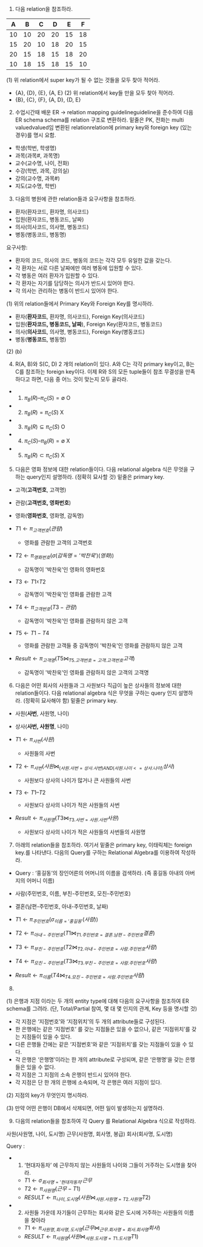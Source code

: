 1. 다음 relation을 참조하라.

|A|B|C|D|E|F|
|:---:|:---:|:---:|:---:|:---:|:---:|
|10|10|20|20|15|18|
|15|20|10|18|20|15|
|20|15|18|15|18|20|
|10|18|15|18|15|10|

(1) 위 relation에서 super key가 될 수 없는 것들을 모두 찾아 적어라.
- {A}, {D}, {E}, {A, E}
(2) 위 relation에서 key들 만을 모두 찾아 적어라.
- {B}, {C}, {F}, {A, D}, {D, E}

2. 수업시간때 배운 ER → relation mapping guidelineguideline을 준수하여 다음 ER schema schema를 relation 구조로 변환하라. 밑줄은 PK, 전화는 multi valuedvalued임 변환된 relationrelation에 primary key와 foreign key (있는 경우)를 명시 요함.

- 학생(학번, 학생명)
- 과목(과목#, 과목명)
- 교수(교수명, 나이, 전화)
- 수강(학번, 과목, 강의실)
- 강의(교수명, 과목#)
- 지도(교수명, 학번)

3. 다음의 병원에 관한 relation들과 요구사항을 참조하라.

- 환자(환자코드, 환자명, 의사코드)
- 입원(환자코드, 병동코드, 날짜)
- 의사(의사코드, 의사명, 병동코드)
- 병동(병동코드, 병동명)

요구사항:
- 환자의 코드, 의사의 코드, 병동의 코드는 각각 모두 유일한 값을 갖는다.
- 각 환자는 서로 다른 날짜에만 여러 병동에 입원할 수 있다.
- 각 병동은 여러 환자가 입원할 수 있다.
- 각 환자는 자기를 담당하는 의사가 반드시 있어야 한다.
- 각 의사는 관리하는 병동이 반드시 있어야 한다.

(1) 위의 relation들에서 Primary Key와 Foreign Key를 명시하라.
- 환자(**환자코드**, 환자명, 의사코드), Foreign Key(의사코드)
- 입원(**환자코드, 병동코드, 날짜**), Foreign Key(환자코드, 병동코드)
- 의사(**의사코드**, 의사명, 병동코드), Foreign Key(병동코드)
- 병동(**병동코드**, 병동명)

(2) (b)

4. R(A, B)와 S(C, D) 2 개의 relation이 있다. A와 C는 각각 primary key이고, B는 C를 참조하는 foreign key이다. 이제 R와 S의 모든 tuple들이 참조 무결성을 만족하다고 하면, 다음 중 어느 것이 맞는지 모두 골라라.
- 1) $\pi_B(R) – \pi_C(S) = \emptyset$    O
- 2) $\pi_B(R) = \pi_C(S)$                X
- 3) $\pi_B(R) \subseteq \pi_C(S)$        O
- 4) $\pi_C(S) – \pi_B(R) = \emptyset$    X
- 5) $\pi_B(R) \subset \pi_C(S)$          X

5. 다음은 영화 정보에 대한 relation들이다. 다음 relational algebra 식은 무엇을 구하는 query인지 설명하라. (정확히 묘사할 것) 밑줄은 primary key.
- 고객(**고객번호**, 고객명)
- 관람(**고객번호, 영화번호**)
- 영화(**영화번호**, 영화명, 감독명)

- $T1 \leftarrow \pi_{고객번호}(관람)$
  - 영화를 관람한 고객의 고객번호
- $T2 \leftarrow \pi_{영화번호}(\sigma (감독명 = ‘박찬욱’) (영화))$
  - 감독명이 '박찬욱'인 영화의 영화번호
- $T3 \leftarrow T1 ☓ T2$
  - 감독명이 '박찬욱'인 영화를 관람한 고객
- $T4 \leftarrow \pi_{고객번호} (T3 - 관람)$
  - 감독명이 '박찬욱'인 영화를 관람하지 않은 고객
- $T5 \leftarrow T1 - T4$
  - 영화를 관람한 고객들 중 감독명이 '박찬욱'인 영화를 관람하지 않은 고객
- $Result \leftarrow \pi_{고객명} (T5 \bowtie_{T5.고객번호 = 고객.고객번호} 고객)$
  - 감독명이 '박찬욱'인 영화를 관람하지 않은 고객의 고객명

6. 다음은 어떤 회사의 사원들과 그 사원보다 직급이 높은 상사들의 정보에 대한 relation들이다. 다음 relational algebra 식은 무엇을 구하는 query 인지 설명하라. (정확히 묘사해야 함) 밑줄은 primary key.

- 사원(**사번**, 사원명, 나이)
- 상사(**사번, 사원명**, 나이)

- $T1 \leftarrow \pi_{사번} (사원)$
  - 사원들의 사번
- $T2 \leftarrow \pi_{사번} (사원 \bowtie_{(사원.사번 = 상사.사번) AND (사원.나이 <= 상사.나이)} 상사)$
  - 사원보다 상사의 나이가 많거나 큰 사원들의 사번
- $T3 \leftarrow T1 – T2$
  - 사원보다 상사의 나이가 적은 사원들의 사번
- $Result \leftarrow \pi_{사원명} (T3 \bowtie_{T3.사번 = 사원.사번} 사원)$
  - 사원보다 상사의 나이가 적은 사원들의 사번들의 사원명

7. 아래의 relation들을 참조하라. 여기서 밑줄은 primary key, 이태릭체는 foreign key.를 나타낸다. 다음의 Query를 구하는 Relational Algebra를 이용하여 작성하라.

- Query : ‘홍길동’의 장인어른의 어머니의 이름을 검색하라. (즉 홍길동 아내의 아버지의 어머니 이름)
- 사람(주민번호, 이름, 부친-주민번호, 모친-주민번호)
- 결혼(남편-주민번호, 아내-주민번호, 날짜)

- $T1 \leftarrow \pi_{주민번호}(\sigma_{이름='홍길동'}(사람))$
- $T2 \leftarrow \pi_{아내-주민번호}(T1 \bowtie_{T1.주민번호=결혼.남편-주민번호} 결혼)$
- $T3 \leftarrow \pi_{부친-주민번호}(T2 \bowtie_{T2.아내-주민번호=사람.주민번호} 사람)$
- $T4 \leftarrow \pi_{모친-주민번호}(T3 \bowtie_{T3.부친-주민번호=사람.주민번호} 사람)$
- $Result \leftarrow \pi_{이름}(T4 \bowtie_{T4.모친-주민번호=사람.주민번호} 사람)$

8.
(1) 은행과 지점 이라는 두 개의 entity type에 대해 다음의 요구사항을 참조하여 ER schema를 그려라. (단, Total/Partial 참여, 몇 대 몇 인지의 관계, Key 등을 명시할 것)
- 각 지점은 ‘지점번호’와 ‘지점위치’의 두 개의 attribute들로 구성된다.
- 한 은행에는 같은 ‘지점번호’ 를 갖는 지점들은 있을 수 없으나, 같은 ‘지점위치’를 갖는 지점들이 있을 수 있다.
- 다른 은행들 간에는 같은 ‘지점번호’와 같은 ‘지점위치’를 갖는 지점들이 있을 수 있다.
- 각 은행은 ‘은행명’이라는 한 개의 attribute로 구성되며, 같은 ‘은행명’을 갖는 은행들은 있을 수 없다.
- 각 지점은 그 지점의 소속 은행이 반드시 있어야 한다.
- 각 지점은 단 한 개의 은행에 소속되며, 각 은행은 여러 지점이 있다.

(2) 지점의 key가 무엇인지 명시하라.

(3) 만약 어떤 은행이 DB에서 삭제되면, 어떤 일이 발생하는지 설명하라.

9. 다음의 relation들을 참조하여 각 Query 를 Relational Algebra 식으로 작성하라.

사원(사원명, 나이, 도시명)
근무(사원명, 회사명, 봉급)
회사(회사명, 도시명)

Query :
- 1) ‘현대자동차’ 에 근무하지 않는 사원들의 나이와 그들이 거주하는 도시명을 찾아라.
  - $T1 \leftarrow \sigma_{회사명='현대자동차'} 근무$
  - $T2 \leftarrow \pi_{사원명} (근무 - T1)$
  - $RESULT \leftarrow \pi_{나이, 도시명} (사원 \bowtie_{사원.사원명=T2.사원명} T2)$
- 2) 사원들 가운데 자기들이 근무하는 회사와 같은 도시에 거주하는 사원들의 이름을 찾아라
  - $T1 \leftarrow \pi_{사원명, 회사명, 도시명} (근무 \bowtie_{근무.회사명=회사.회사명} 회사)$
  - $RESULT \leftarrow \pi_{사원명} (사원 \bowtie_{사원.도시명=T1.도시명} T1)$
